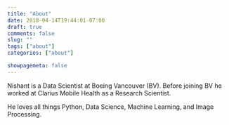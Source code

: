 ```yaml
---
title: "About"
date: 2018-04-14T19:44:01-07:00
draft: true
comments: false
slug: ""
tags: ["about"]
categories: ["about"]

showpagemeta: false
---
```


Nishant is a Data Scientist at Boeing Vancouver (BV). Before joining BV he worked at Clarius Mobile Health as a Research Scientist.

He loves all things Python, Data Science, Machine Learning, and Image Processing.

